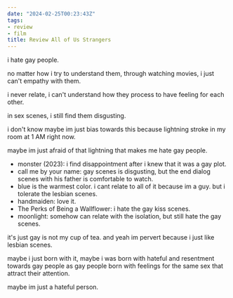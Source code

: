```yaml
---
date: "2024-02-25T00:23:43Z"
tags:
- review
- film
title: Review All of Us Strangers
---
```


i hate gay people.

no matter how i try to understand them, through watching movies, i just can't empathy with them.

i never relate, i can't understand how they process to have feeling for each other.

in sex scenes, i still find them disgusting.

i don't know maybe im just bias towards this because lightning stroke in my room at 1 AM right now.

maybe im just afraid of that lightning that makes me hate gay people.

- monster (2023): i find disappointment after i knew that it was a gay plot.
- call me by your name: gay scenes is disgusting, but the end dialog scenes with his father is comfortable to watch.
- blue is the warmest color. i cant relate to all of it because im a guy. but i tolerate the lesbian scenes.
- handmaiden: love it.
- The Perks of Being a Wallflower: i hate the gay kiss scenes.
- moonlight: somehow can relate with the isolation, but still hate the gay scenes. 

it's just gay is not my cup of tea. and yeah im pervert because i just like lesbian scenes.

maybe i just born with it, maybe i was born with hateful and resentment towards gay people as gay people born with feelings for the same sex that attract their attention.

maybe im just a hateful person.